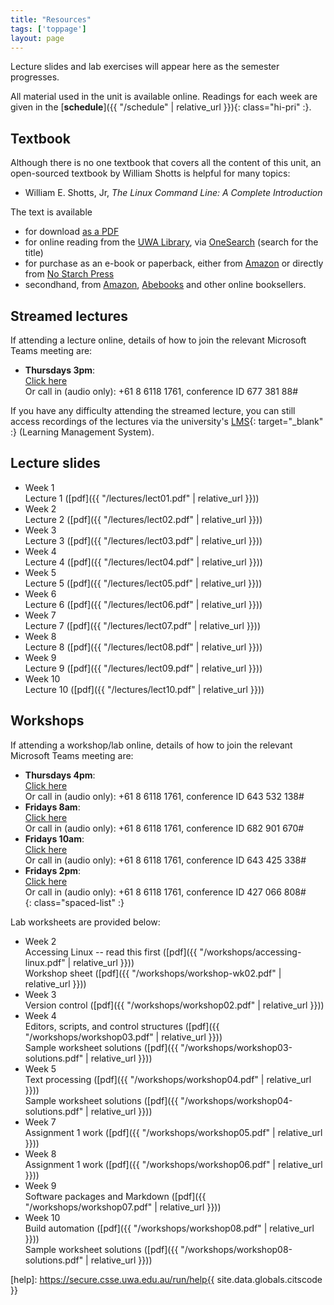 ```yaml
---
title: "Resources"
tags: ['toppage']
layout: page
---
```


Lecture slides and lab exercises will appear here as the semester
progresses.

All material used in the unit is available online. Readings for each
week are given in the [**schedule**]({{ "/schedule" | relative_url }}){: class="hi-pri" :}.

## Textbook

Although there is no one textbook that covers all the content
of this unit, an open-sourced textbook by William Shotts is
helpful for many topics:

- William E. Shotts, Jr, *The Linux Command Line: A Complete Introduction*

The text is available

- for download [as a PDF](http://linuxcommand.org/tlcl.php)
- for online reading from the [UWA Library][library], via [OneSearch][onesearch] (search for the title)
- for purchase as an e-book or paperback, either from
  [Amazon][amazon-tlcl]
  or directly from [No Starch Press](https://nostarch.com/tlcl2)
- secondhand, from [Amazon][amazon-tlcl], [Abebooks][abebooks-tlcl] and
  other online booksellers.

[library]: https://www.uwa.edu.au/library/
[onesearch]: https://onesearch.library.uwa.edu.au
[amazon-tlcl]: https://www.amazon.com/Linux-Command-Line-2nd-Introduction/dp/1593279523
[abebooks-tlcl]: https://www.abebooks.com/servlet/SearchResults?an=shotts&bi=0&bx=off&cm_sp=SearchF-_-Advtab1-_-Results&ds=20&kn=The%20Linux%20Command%20Line:%20A%20Complete%20Introduction&recentlyadded=all&sortby=17&sts=t&tn=Linux%20Command%20Line

## Streamed lectures

If attending a lecture online, details of how
to join the relevant Microsoft Teams meeting are:

- **Thursdays 3pm**:  
  [Click here](https://teams.microsoft.com/l/meetup-join/19%3a33ebc7adfa414f1eb62c64979b1c9a70%40thread.tacv2/1614922418066?context=%7b%22Tid%22%3a%2205894af0-cb28-46d8-8716-74cdb46e2226%22%2c%22Oid%22%3a%22e72c5de6-8733-4bc9-95bc-08b3eb1354a2%22%7d)   
  Or call in (audio only): +61 8 6118 1761, conference ID 677 381 88#

If you have any difficulty attending the streamed lecture,
you can still access recordings of the lectures via the
university's [LMS][lms]{: target="_blank" :} (Learning Management System).

[lms]: http://www.lms.uwa.edu.au/

## Lecture slides

- Week 1   
  Lecture 1 ([pdf]({{ "/lectures/lect01.pdf" | relative_url }}))
- Week 2   
  Lecture 2 ([pdf]({{ "/lectures/lect02.pdf" | relative_url }}))
- Week 3   
  Lecture 3 ([pdf]({{ "/lectures/lect03.pdf" | relative_url }}))
- Week 4   
  Lecture 4 ([pdf]({{ "/lectures/lect04.pdf" | relative_url }}))
- Week 5   
  Lecture 5 ([pdf]({{ "/lectures/lect05.pdf" | relative_url }}))
- Week 6   
  Lecture 6 ([pdf]({{ "/lectures/lect06.pdf" | relative_url }}))
- Week 7   
  Lecture 7 ([pdf]({{ "/lectures/lect07.pdf" | relative_url }}))
- Week 8   
  Lecture 8 ([pdf]({{ "/lectures/lect08.pdf" | relative_url }}))
- Week 9   
  Lecture 9 ([pdf]({{ "/lectures/lect09.pdf" | relative_url }}))
- Week 10   
  Lecture 10 ([pdf]({{ "/lectures/lect10.pdf" | relative_url }}))

## Workshops

If attending a workshop/lab online, details of how
to join the relevant Microsoft Teams meeting are:

- **Thursdays 4pm**:  
  [Click here](https://teams.microsoft.com/l/meetup-join/19%3A82011daf90bb49479600db9d12cc85f9%40thread.tacv2/1614828125834?context=%7B%22Tid%22%3A%2205894af0-cb28-46d8-8716-74cdb46e2226%22%2C%22Oid%22%3A%22e72c5de6-8733-4bc9-95bc-08b3eb1354a2%22%7D)   
  Or call in (audio only): +61 8 6118 1761, conference ID 643 532 138#    
- **Fridays 8am**:  
  [Click here](https://teams.microsoft.com/l/meetup-join/19%3a511ef97f5d6141deb86bd7adee6ca8df%40thread.tacv2/1614828887052?context=%7b%22Tid%22%3a%2205894af0-cb28-46d8-8716-74cdb46e2226%22%2c%22Oid%22%3a%22e72c5de6-8733-4bc9-95bc-08b3eb1354a2%22%7d)  
  Or call in (audio only): +61 8 6118 1761, conference ID 682 901 670#  
- **Fridays 10am**:  
  [Click here](https://teams.microsoft.com/l/meetup-join/19%3ab2cb88442f614fec97f85ab5ca06aac0%40thread.tacv2/1614829375645?context=%7b%22Tid%22%3a%2205894af0-cb28-46d8-8716-74cdb46e2226%22%2c%22Oid%22%3a%22e72c5de6-8733-4bc9-95bc-08b3eb1354a2%22%7d)  
  Or call in (audio only): +61 8 6118 1761, conference ID 643 425 338#  
- **Fridays 2pm**:  
  [Click here](https://teams.microsoft.com/l/meetup-join/19%3af5e2e958b92145d0966a6ed9ed1bb235%40thread.tacv2/1614829666270?context=%7b%22Tid%22%3a%2205894af0-cb28-46d8-8716-74cdb46e2226%22%2c%22Oid%22%3a%22e72c5de6-8733-4bc9-95bc-08b3eb1354a2%22%7d)   
  Or call in (audio only): +61 8 6118 1761, conference ID 427 066 808#   
{: class="spaced-list" :}

Lab worksheets are provided below:

- Week 2     
  Accessing Linux -- read this first ([pdf]({{ "/workshops/accessing-linux.pdf" | relative_url }}))  
  Workshop sheet ([pdf]({{ "/workshops/workshop-wk02.pdf" | relative_url }}))  
- Week 3     
  Version control ([pdf]({{ "/workshops/workshop02.pdf" | relative_url }}))  
- Week 4     
  Editors, scripts, and control structures ([pdf]({{ "/workshops/workshop03.pdf" | relative_url }}))  
  Sample worksheet solutions ([pdf]({{ "/workshops/workshop03-solutions.pdf" | relative_url }}))
- Week 5     
  Text processing ([pdf]({{ "/workshops/workshop04.pdf" | relative_url }}))  
  Sample worksheet solutions ([pdf]({{ "/workshops/workshop04-solutions.pdf" | relative_url }}))
- Week 7     
  Assignment 1 work ([pdf]({{ "/workshops/workshop05.pdf" | relative_url }}))  
- Week 8     
  Assignment 1 work ([pdf]({{ "/workshops/workshop06.pdf" | relative_url }}))  
- Week 9     
  Software packages and Markdown ([pdf]({{ "/workshops/workshop07.pdf" | relative_url }}))  
- Week 10     
  Build automation ([pdf]({{ "/workshops/workshop08.pdf" | relative_url }}))  
  Sample worksheet solutions ([pdf]({{ "/workshops/workshop08-solutions.pdf" | relative_url }}))


[help]: https://secure.csse.uwa.edu.au/run/help{{ site.data.globals.citscode }}


